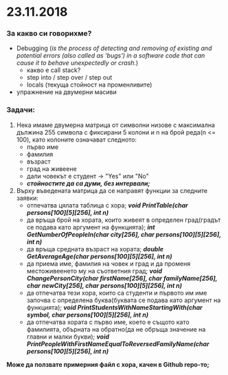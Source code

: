 # 23.11.2018

### За какво си говорихме?
* Debugging (*is the process of detecting and removing of existing and potential errors (also called as 'bugs') in a software code that can cause it to behave unexpectedly or crash.*)
    - какво е call stack?
    - step into / step over / step out
    - locals (текуща стойност на променливите)
* упражнение на двумерни масиви

### Задачи:

1. Нека имаме двумерна матрица от символни низове с максимална дължина 255 символа с фиксирани 5 колони и n на брой реда(n <= 100), като колоните означават следното:
    - първо име
    - фамилия
    - възраст
    - град на живеене
    - дали човекът е студент -> "Yes" или "No"
    - ***стойностите да са думи, без интервали;***
2. Върху въведената матрица да се направят функции за следните заявки:
    - отпечатва цялата таблица с хора; ***void PrintTable(char persons[100][5][256], int n)***
    - да връща брой на хората, които живеят в определен град(градът се подава като аргумент на функцията); ***int GetNumberOfPeopleIn(char city[256], char persons[100][5][256], int n)***
    - да връща средната възраст на хората; ***double GetAverageAge(char persons[100][5][256], int n)***
    - да приема име, фамилия на човек и град и да променя местоживеенето му на съответния град; ***void ChangePersonCity(char firstName[256], char familyName[256], char newCity[256], char persons[100][5][256], int n)***
    - да отпечатва тези хора, които са студенти и първото им име започва с определена буква(буквата се подава като аргумент на функцията); ***void PrintStudentsWithNameStartingWith(char symbol, char persons[100][5][256], int n)***
    - да отпечатва хората с първо име, което е същото като фамилията, обърната на обратно(да не обръща значение на главни и малки букви); ***void PrintPeopleWithFirstNameEqualToReversedFamilyName(char persons[100][5][256], int n)***
    
**Може да ползвате примерния файл с хора, качен в Github repo-то;**
